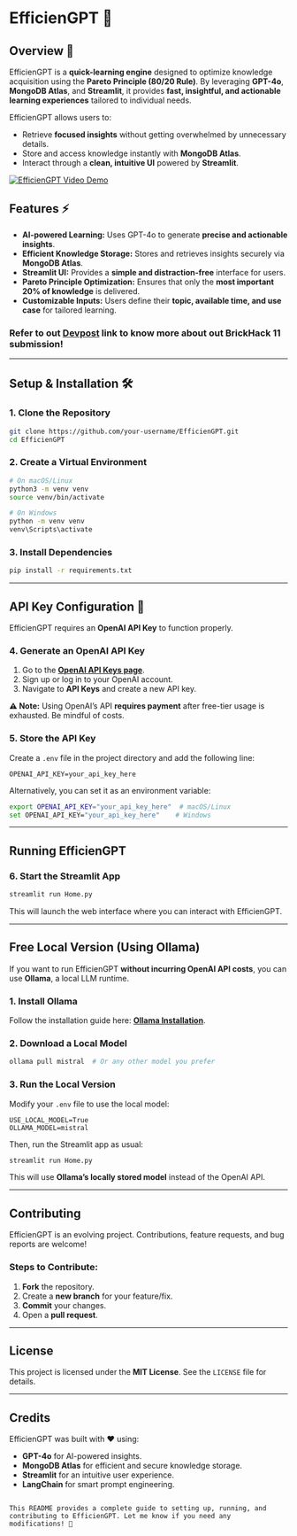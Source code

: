 # EfficienGPT 🚀

## Overview 🌟

EfficienGPT is a **quick-learning engine** designed to optimize knowledge acquisition using the **Pareto Principle (80/20 Rule)**. By leveraging **GPT-4o**, **MongoDB Atlas**, and **Streamlit**, it provides **fast, insightful, and actionable learning experiences** tailored to individual needs.  

EfficienGPT allows users to:  
- Retrieve **focused insights** without getting overwhelmed by unnecessary details.  
- Store and access knowledge instantly with **MongoDB Atlas**.  
- Interact through a **clean, intuitive UI** powered by **Streamlit**.

[![EfficienGPT Video Demo](https://img.youtube.com/vi/7FXxDi2mhnI/0.jpg)](https://www.youtube.com/watch?v=7FXxDi2mhnI)

## Features ⚡

- **AI-powered Learning:** Uses GPT-4o to generate **precise and actionable insights**.  
- **Efficient Knowledge Storage:** Stores and retrieves insights securely via **MongoDB Atlas**.  
- **Streamlit UI:** Provides a **simple and distraction-free** interface for users.  
- **Pareto Principle Optimization:** Ensures that only the **most important 20% of knowledge** is delivered.  
- **Customizable Inputs:** Users define their **topic, available time, and use case** for tailored learning.  


### Refer to out [Devpost](https://devpost.com/software/efficiengpt?ref_content=my-projects-tab&ref_feature=my_projects) link to know more about out BrickHack 11 submission!
---


## Setup & Installation 🛠️  

### 1. Clone the Repository  

```bash
git clone https://github.com/your-username/EfficienGPT.git
cd EfficienGPT
```

### 2. Create a Virtual Environment  

```bash
# On macOS/Linux
python3 -m venv venv
source venv/bin/activate

# On Windows
python -m venv venv
venv\Scripts\activate
```

### 3. Install Dependencies  

```bash
pip install -r requirements.txt
```

---

## API Key Configuration 🔑  

EfficienGPT requires an **OpenAI API Key** to function properly.  

### 4. Generate an OpenAI API Key  

1. Go to the **[OpenAI API Keys page](https://platform.openai.com/signup/)**.  
2. Sign up or log in to your OpenAI account.  
3. Navigate to **API Keys** and create a new API key.  

**⚠️ Note:** Using OpenAI’s API **requires payment** after free-tier usage is exhausted. Be mindful of costs.  

### 5. Store the API Key  

Create a `.env` file in the project directory and add the following line:  

```plaintext
OPENAI_API_KEY=your_api_key_here
```

Alternatively, you can set it as an environment variable:  

```bash
export OPENAI_API_KEY="your_api_key_here"  # macOS/Linux
set OPENAI_API_KEY="your_api_key_here"    # Windows
```

---

## Running EfficienGPT  

### 6. Start the Streamlit App  

```bash
streamlit run Home.py
```

This will launch the web interface where you can interact with EfficienGPT.  

---

## Free Local Version (Using Ollama)  

If you want to run EfficienGPT **without incurring OpenAI API costs**, you can use **Ollama**, a local LLM runtime.  

### 1. Install Ollama  

Follow the installation guide here: **[Ollama Installation](https://ollama.ai/)**.  

### 2. Download a Local Model  

```bash
ollama pull mistral  # Or any other model you prefer
```

### 3. Run the Local Version  

Modify your `.env` file to use the local model:  

```plaintext
USE_LOCAL_MODEL=True
OLLAMA_MODEL=mistral
```

Then, run the Streamlit app as usual:  

```bash
streamlit run Home.py
```

This will use **Ollama’s locally stored model** instead of the OpenAI API.  

---

## Contributing  

EfficienGPT is an evolving project. Contributions, feature requests, and bug reports are welcome!  

### Steps to Contribute:  
1. **Fork** the repository.  
2. Create a **new branch** for your feature/fix.  
3. **Commit** your changes.  
4. Open a **pull request**.  

---

## License  

This project is licensed under the **MIT License**. See the `LICENSE` file for details.  

---

## Credits  

EfficienGPT was built with ❤️ using:  
- **GPT-4o** for AI-powered insights.  
- **MongoDB Atlas** for efficient and secure knowledge storage.  
- **Streamlit** for an intuitive user experience.  
- **LangChain** for smart prompt engineering.  
```

This README provides a complete guide to setting up, running, and contributing to EfficienGPT. Let me know if you need any modifications! 🚀
